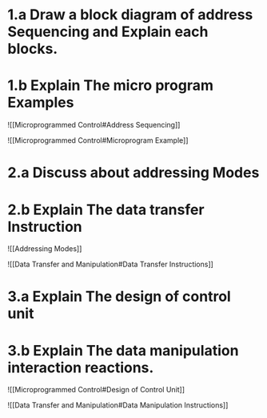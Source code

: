 # **1.a Draw a block diagram of address Sequencing and Explain each blocks.**
# **1.b Explain The micro program Examples**
![[Microprogrammed Control#Address Sequencing]]

![[Microprogrammed Control#Microprogram Example]]
# **2.a Discuss about addressing Modes**
# **2.b Explain The data transfer Instruction**
![[Addressing Modes]]


![[Data Transfer and Manipulation#Data Transfer Instructions]]
# **3.a Explain The design of control unit**
# **3.b Explain The data manipulation interaction reactions.**

![[Microprogrammed Control#Design of Control Unit]]


![[Data Transfer and Manipulation#Data Manipulation Instructions]]

